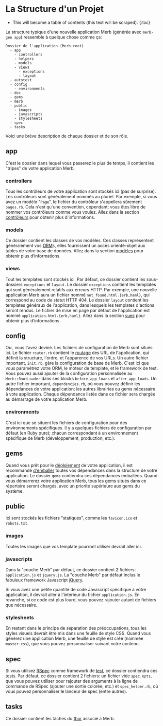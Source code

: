 # La Structure d'un Projet

* This will become a table of contents (this text will be scraped).
{:toc}

La structure typique d'une nouvelle application Merb (générée avec ``merb-gen app``)
ressemble à quelque chose comme ça:

    Dossier de l'application (Merb.root)
      - app
        - controllers
        - helpers
        - models
        - views
          - exceptions
          - layout
      - autotest
      - config
        - environments
      - doc
      - gems
      - merb
      - public
        - images
        - javascripts
        - stylesheets
      - spec
      - tasks

Voici une brève description de chaque dossier et de son rôle.

## app
C'est le dossier dans lequel vous passerez le plus de temps,
il contient les "tripes" de votre application Merb.

### controllers
Tous les contrôleurs de votre application sont stockés ici (pas de surprise).
Les contrôleurs sont généralement nommés au pluriel.
Par exemple, si vous avez un modèle "``Page``",
le fichier du contrôleur s'appellera sûrement ``pages.rb``.
Cela n'est qu'une convention, cependant:
vous êtes libre de nommer vos contrôleurs comme vous voulez.
Allez dans la section [contrôleurs][] pour obtenir plus d'informations.

### models
Ce dossier contient les classes de vos modèles.
Ces classes représentent généralement vos [ORM][]s,
elles fournissent un accès orienté-objet aux tables de votre base de données.
Allez dans la section [modèles][] pour obtenir plus d'informations.

### views
Tout les templates sont stockés ici.
Par défaut, ce dossier contient les sous-dossiers
``exceptions`` et ``layout``.
Le dossier ``exceptions`` contient les templates
qui sont généralement relatifs aux erreurs HTTP.
Par exemple, une nouvelle application Merb
aura un fichier nommé ``not_found.html.{erb,haml}``,
qui correspond au code de statut HTTP 404.
Le dossier ``layout`` contient les templates généraux de l'application,
dans lesquels les templates d'actions seront rendus.
Le fichier de mise en page par défaut de l'application
est nommé ``application.html.{erb,haml}``.
Allez dans la section [vues][] pour obtenir plus d'informations.

## config
Oui, vous l'avez deviné.
Les fichiers de configuration de Merb sont situés ici.
Le fichier ``router.rb`` contient le [routage][] des URL de l'application,
qui définit la structure, l'ordre, et l'apparence de vos URLs.
Un autre fichier important, ``init.rb``, gère la configuration de base de Merb.
C'est ici que vous paramétrez votre ORM, le moteur de template,
et le framework de test.
Vous pouvez aussi ajouter de la configuration personnalisée au ``Merb::BootLoader``
dans ses blocks ``before_app_loads`` et ``after_app_loads``.
Un autre fichier important, ``dependencies.rb``,
où vous pouvez définir les dépendances de votre application:
les autres librairies ou gems nécessaire à vote application.
Chaque dépendance listée dans ce fichier sera chargée au démarrage de votre application Merb.

### environments
C'est ici que se situent les fichiers de configuration pour des environnements spécifiques.
Il y a quelques fichiers de configuration par défaut (en Ruby pure);
chacun correspondant à un environnement spécifique de Merb
(développement, production, etc.).

## gems
Quand vous prêt pour le [déploiement][] de votre application,
il est recommandé [d'emballer][] toutes vos dépendances
dans la structure de votre application.
Le dossier ``gems`` contiendra ces dépendances emballées.
Quand vous démarrerez votre application Merb,
tous les gems situés dans ce répertoire seront chargés, avec un priorité supérieure aux gems du système.

## public
Ici sont stockés les fichiers "statiques",
comme les ``favicon.ico`` et ``robots.txt``.

### images
Toutes les images que vos template pourront utiliser devrait aller ici.

### javascripts
Dans la "couche Merb" par défaut, ce dossier contient 2 fichiers:
``application.js`` et ``jquery.js``.
La "couche Merb" par défaut inclus
le fabuleux framework Javascript [jQuery][].

Si vous avez une petite quantité de code Javascript spécifique à votre application,
il devrait aller à l'intérieur du fichier ``application.js``.
En revanche, si ce code est plus lourd, vous pouvez rajouter autant de fichiers que nécessaire.

### stylesheets
En restant dans le principe de séparation des préoccupations,
tous les styles visuels devrait être mis dans une feuille de style CSS.
Quand vous générez une application Merb,
une feuille de style est crée (nommée ``master.css``),
que vous pouvez personnaliser suivant votre contenu.

## spec
Si vous utilisez [RSpec][] comme framework de [test][],
ce dossier contiendra ces tests.
Par défaut, ce dossier contient 2 fichiers:
un fichier vide ``spec.opts``,
que vous pouvez utiliser pour rajouter des arguments à la ligne de commande de RSpec
(ajouter une sortie colorée, etc.) et ``spec_helper.rb``,
où vous pouvez personnaliser le lanceur de spec (entre autres).

## tasks
Ce dossier contient les tâches du [thor][] associé à Merb.

[d'emballer]:		/fr/deployment/bundle
[contrôleurs]:		/fr/getting-started/controllers
[déploiement]:		/fr/deployment
[jQuery]:			http://jquery.com/
[modèles]:			/fr/getting-started/models
[ORM]:				http://en.wikipedia.org/wiki/Object-relational_mapping
[routage]:			/fr/getting-started/router
[RSpec]:			http://rspec.info/
[test]:				/fr/testing-your-application
[thor]:				http://wiki.merbivore.com/faqs/thor
[vues]:				/fr/getting-started/views
